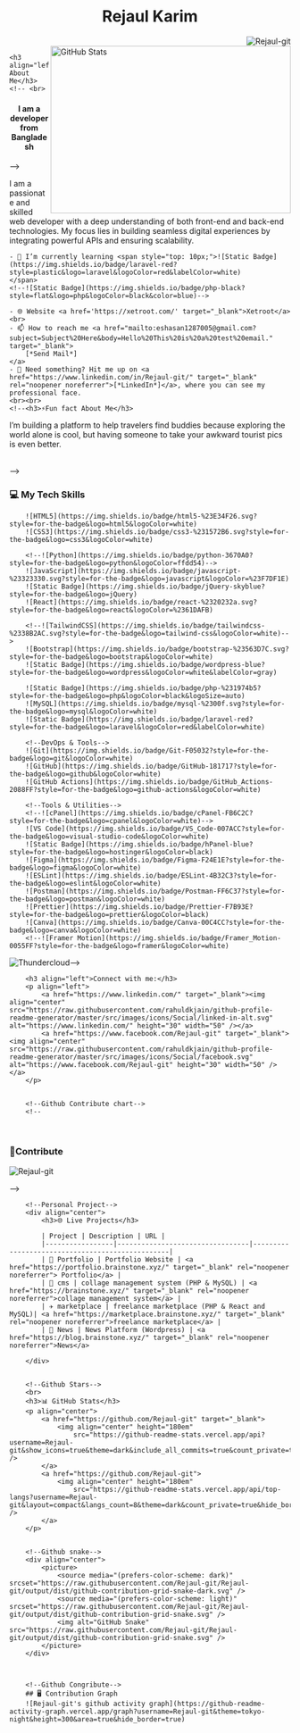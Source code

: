 

<h1 align="center">Rejaul Karim</h1>

<a href="https://github.com/Rejaul-git" target="_blank"><img align="right" src="https://komarev.com/ghpvc/?username=Rejaul-git&label=Profile%20views&color=0e75b6&style=flat" alt="Rejaul-git" />
    <br>
    <!--<img align="right" width="300" height="180" src="https://camo.githubusercontent.com/4d9f5ecceb711eec6e2018f38a5677dc657c9738d4a65ba3b928c41c0a45b439/68747470733a2f2f6d69726f2e6d656469756d2e636f6d2f6d61782f313336302f302a37513379765349765f7430696f4a2d5a2e676966" alt="Description of the image">-->
    <a href="https://github.com/Rejaul-git">
        <img align="right" width="430" height="300"
            src="https://github-stats-alpha.vercel.app/api?username=Rejaul-git&cc=00000000&tc=ffffff&ic=ffffff&bc=00000000"
            alt="GitHub Stats">
    </a>


    <h3 align="left"> About Me</h3>
    <!-- <br> 
<h4 align="center">I am a developer from Bangladesh</h4> -->
    <p>I am a passionate and skilled web developer with a deep understanding of both front-end and back-end technologies. My focus lies in building seamless digital experiences by integrating powerful APIs and ensuring scalability.</p>

    - 🌱 I’m currently learning <span style="top: 10px;">![Static Badge](https://img.shields.io/badge/laravel-red?style=plastic&logo=laravel&logoColor=red&labelColor=white)
    </span>
    <!--![Static Badge](https://img.shields.io/badge/php-black?style=flat&logo=php&logoColor=black&color=blue)-->

    - 🌐 Website <a href='https://xetroot.com/' target="_blank">Xetroot</a><br>
    - 📫 How to reach me <a href="mailto:eshasan1287005@gmail.com?subject=Subject%20Here&body=Hello%20This%20is%20a%20test%20email." target="_blank">
        [*Send Mail*]
    </a>
    - 📄 Need something? Hit me up on <a href="https://www.linkedin.com/in/Rejaul-git/" target="_blank" rel="noopener noreferrer">[*LinkedIn*]</a>, where you can see my professional face.
    <br><br>
    <!--<h3>⚡Fun fact About Me</h3> 
<p>I’m building a platform to help travelers find buddies because exploring the world alone is cool, but having someone to take your awkward tourist pics is even better.</p>
<br> -->
    <h3 align="left">💻 My Tech Skills</h3>
    <p align="left">

        ![HTML5](https://img.shields.io/badge/html5-%23E34F26.svg?style=for-the-badge&logo=html5&logoColor=white)
        ![CSS3](https://img.shields.io/badge/css3-%231572B6.svg?style=for-the-badge&logo=css3&logoColor=white)

        <!--![Python](https://img.shields.io/badge/python-3670A0?style=for-the-badge&logo=python&logoColor=ffdd54)-->
        ![JavaScript](https://img.shields.io/badge/javascript-%23323330.svg?style=for-the-badge&logo=javascript&logoColor=%23F7DF1E)
        ![Static Badge](https://img.shields.io/badge/jQuery-skyblue?style=for-the-badge&logo=jQuery)
        ![React](https://img.shields.io/badge/react-%2320232a.svg?style=for-the-badge&logo=react&logoColor=%2361DAFB)

        <!--![TailwindCSS](https://img.shields.io/badge/tailwindcss-%2338B2AC.svg?style=for-the-badge&logo=tailwind-css&logoColor=white)-->
        ![Bootstrap](https://img.shields.io/badge/bootstrap-%23563D7C.svg?style=for-the-badge&logo=bootstrap&logoColor=white)
        ![Static Badge](https://img.shields.io/badge/wordpress-blue?style=for-the-badge&logo=wordpress&logoColor=white&labelColor=gray)

        ![Static Badge](https://img.shields.io/badge/php-%231974b5?style=for-the-badge&logo=php&logoColor=black&logoSize=auto)
        ![MySQL](https://img.shields.io/badge/mysql-%2300f.svg?style=for-the-badge&logo=mysql&logoColor=white)
        ![Static Badge](https://img.shields.io/badge/laravel-red?style=for-the-badge&logo=laravel&logoColor=red&labelColor=white)

        <!--DevOps & Tools-->
        ![Git](https://img.shields.io/badge/Git-F05032?style=for-the-badge&logo=git&logoColor=white)
        ![GitHub](https://img.shields.io/badge/GitHub-181717?style=for-the-badge&logo=github&logoColor=white)
        ![GitHub Actions](https://img.shields.io/badge/GitHub_Actions-2088FF?style=for-the-badge&logo=github-actions&logoColor=white)

        <!--Tools & Utilities-->
        <!--![cPanel](https://img.shields.io/badge/cPanel-FB6C2C?style=for-the-badge&logo=cpanel&logoColor=white)-->
        ![VS Code](https://img.shields.io/badge/VS_Code-007ACC?style=for-the-badge&logo=visual-studio-code&logoColor=white)
        ![Static Badge](https://img.shields.io/badge/hPanel-blue?style=for-the-badge&logo=hostinger&logoColor=black)
        ![Figma](https://img.shields.io/badge/Figma-F24E1E?style=for-the-badge&logo=figma&logoColor=white)
        ![ESLint](https://img.shields.io/badge/ESLint-4B32C3?style=for-the-badge&logo=eslint&logoColor=white)
        ![Postman](https://img.shields.io/badge/Postman-FF6C37?style=for-the-badge&logo=postman&logoColor=white)
        ![Prettier](https://img.shields.io/badge/Prettier-F7B93E?style=for-the-badge&logo=prettier&logoColor=black)
        ![Canva](https://img.shields.io/badge/Canva-00C4CC?style=for-the-badge&logo=canva&logoColor=white)
        <!--![Framer Motion](https://img.shields.io/badge/Framer_Motion-0055FF?style=for-the-badge&logo=framer&logoColor=white)
![Thundercloud](https://img.shields.io/badge/Thundercloud-0080FF?style=for-the-badge&logo=cloudflare&logoColor=white)-->
        <br>


        <h3 align="left">Connect with me:</h3>
        <p align="left">
            <a href="https://www.linkedin.com/" target="_blank"><img align="center" src="https://raw.githubusercontent.com/rahuldkjain/github-profile-readme-generator/master/src/images/icons/Social/linked-in-alt.svg" alt="https://www.linkedin.com/" height="30" width="50" /></a>
            <a href="https://www.facebook.com/Rejaul-git" target="_blank"><img align="center" src="https://raw.githubusercontent.com/rahuldkjain/github-profile-readme-generator/master/src/images/icons/Social/facebook.svg" alt="https://www.facebook.com/Rejaul-git" height="30" width="50" /></a>
        </p>


        <!--Github Contribute chart-->
        <!--
<br>
<h3>🌟Contribute</h3>
<p ><img align="center" src="https://github-readme-streak-stats.herokuapp.com/?user=Rejaul-git&" alt="Rejaul-git" /></p> -->
        <br>



        <!--Personal Project-->
        <div align="center">
            <h3>🌐 Live Projects</h3>

            | Project | Description | URL |
            |-----------------|---------------------------------|-------------------------------------------------|
            | 💼 Portfolio | Portfolio Website | <a href="https://portfolio.brainstone.xyz/" target="_blank" rel="noopener noreferrer"> Portfolio</a> |
            | 🛒 cms | collage management system (PHP & MySQL) | <a href="https://brainstone.xyz/" target="_blank" rel="noopener noreferrer">collage management system</a> |
            | ✈️ marketplace | freelance marketplace (PHP & React and MySQL)| <a href="https://marketplace.brainstone.xyz/" target="_blank" rel="noopener noreferrer">freelance marketplace</a> |
            | 🧪 News | News Platform (Wordpress) | <a href="https://blog.brainstone.xyz/" target="_blank" rel="noopener noreferrer">News</a>

        </div>


        <!--Github Stars-->
        <br>
        <h3>📊 GitHub Stats</h3>
        <p align="center">
            <a href="https://github.com/Rejaul-git" target="_blank">
                <img align="center" height="180em"
                    src="https://github-readme-stats.vercel.app/api?username=Rejaul-git&show_icons=true&theme=dark&include_all_commits=true&count_private=true&hide_border=true" />
            </a>
            <a href="https://github.com/Rejaul-git">
                <img align="center" height="180em"
                    src="https://github-readme-stats.vercel.app/api/top-langs?username=Rejaul-git&layout=compact&langs_count=8&theme=dark&count_private=true&hide_border=true" />
            </a>
        </p>


        <!--Github snake-->
        <div align="center">
            <picture>
                <source media="(prefers-color-scheme: dark)" srcset="https://raw.githubusercontent.com/Rejaul-git/Rejaul-git/output/dist/github-contribution-grid-snake-dark.svg" />
                <source media="(prefers-color-scheme: light)" srcset="https://raw.githubusercontent.com/Rejaul-git/Rejaul-git/output/dist/github-contribution-grid-snake.svg" />
                <img alt="GitHub Snake" src="https://raw.githubusercontent.com/Rejaul-git/Rejaul-git/output/dist/github-contribution-grid-snake.svg" />
            </picture>
        </div>



        <!--Github Congribute-->
        ## 🖥️ Contribution Graph
        ![Rejaul-git's github activity graph](https://github-readme-activity-graph.vercel.app/graph?username=Rejaul-git&theme=tokyo-night&height=300&area=true&hide_border=true)
